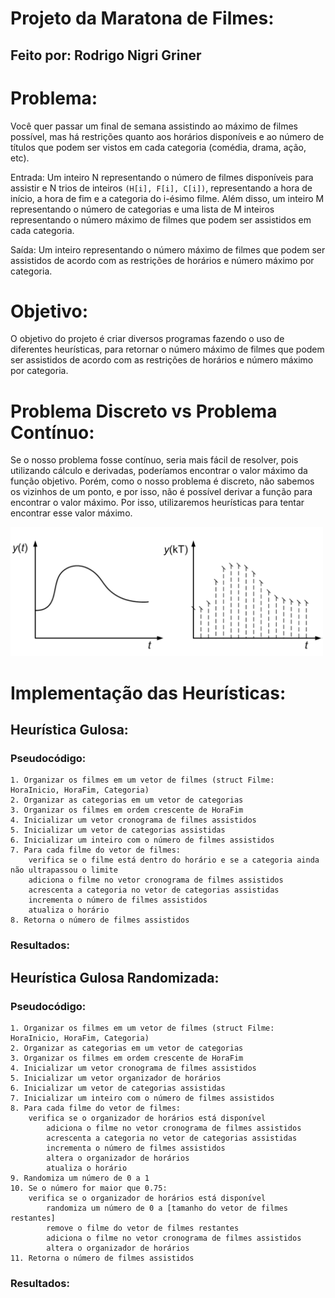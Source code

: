 # Projeto da Maratona de Filmes:
## Feito por: Rodrigo Nigri Griner

# Problema:
Você quer passar um final de semana assistindo ao máximo de filmes possível, mas há restrições quanto aos horários disponíveis e ao número de títulos que podem ser vistos em cada categoria (comédia, drama, ação, etc).

Entrada: Um inteiro N representando o número de filmes disponíveis para assistir e N trios de inteiros `(H[i], F[i], C[i])`, representando a hora de início, a hora de fim e a categoria do i-ésimo filme. Além disso, um inteiro M representando o número de categorias e uma lista de M inteiros representando o número máximo de filmes que podem ser assistidos em cada categoria.

Saída: Um inteiro representando o número máximo de filmes que podem ser assistidos de acordo com as restrições de horários e número máximo por categoria.

# Objetivo:
O objetivo do projeto é criar diversos programas fazendo o uso de diferentes heurísticas, para retornar o número máximo de filmes que podem ser assistidos de acordo com as restrições de horários e número máximo por categoria.

# Problema Discreto vs Problema Contínuo:
Se o nosso problema fosse contínuo, seria mais fácil de resolver, pois utilizando cálculo e derivadas, poderíamos encontrar o valor máximo da função objetivo. Porém, como o nosso problema é discreto, não sabemos os vizinhos de um ponto, e por isso, não é possível derivar a função para encontrar o valor máximo. Por isso, utilizaremos heurísticas para tentar encontrar esse valor máximo.

<img src="discretoContinuo.png" alt="Alt text" title="Discreto vs Contínuo" width=500rem/>

# Implementação das Heurísticas:
## Heurística Gulosa:

### Pseudocódigo:
```
1. Organizar os filmes em um vetor de filmes (struct Filme: HoraInicio, HoraFim, Categoria)
2. Organizar as categorias em um vetor de categorias
3. Organizar os filmes em ordem crescente de HoraFim
4. Inicializar um vetor cronograma de filmes assistidos
5. Inicializar um vetor de categorias assistidas
6. Inicializar um inteiro com o número de filmes assistidos
7. Para cada filme do vetor de filmes:
    verifica se o filme está dentro do horário e se a categoria ainda não ultrapassou o limite
    adiciona o filme no vetor cronograma de filmes assistidos
    acrescenta a categoria no vetor de categorias assistidas
    incrementa o número de filmes assistidos
    atualiza o horário
8. Retorna o número de filmes assistidos
```	



### Resultados:



## Heurística Gulosa Randomizada:

### Pseudocódigo:
``` 
1. Organizar os filmes em um vetor de filmes (struct Filme: HoraInicio, HoraFim, Categoria)
2. Organizar as categorias em um vetor de categorias
3. Organizar os filmes em ordem crescente de HoraFim
4. Inicializar um vetor cronograma de filmes assistidos
5. Inicializar um vetor organizador de horários
6. Inicializar um vetor de categorias assistidas
7. Inicializar um inteiro com o número de filmes assistidos
8. Para cada filme do vetor de filmes:
    verifica se o organizador de horários está disponível
        adiciona o filme no vetor cronograma de filmes assistidos
        acrescenta a categoria no vetor de categorias assistidas
        incrementa o número de filmes assistidos
        altera o organizador de horários
        atualiza o horário
9. Randomiza um número de 0 a 1
10. Se o número for maior que 0.75:
    verifica se o organizador de horários está disponível
        randomiza um número de 0 a [tamanho do vetor de filmes restantes]
        remove o filme do vetor de filmes restantes
        adiciona o filme no vetor cronograma de filmes assistidos
        altera o organizador de horários
11. Retorna o número de filmes assistidos
```

### Resultados: